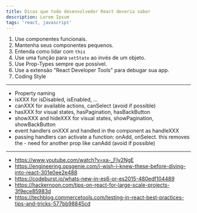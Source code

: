 ```yaml
---
title: Dicas que todo desenvolvedor React deveria saber
description: Lorem Ipsum
tags: 'react, javascript'
---
```

1. Use componentes funcionais.
2. Mantenha seus componentes pequenos.
3. Entenda como lidar com `this`
4. Use uma função para `setState` ao invés de um objeto.
5. Use Prop-Types sempre que possível.
6. Use a extensão "React Developer Tools" para debugar sua app.
7. Coding Style

--- 
- Property naming
- isXXX for isDisabled, isEnabled, ...
- canXXX for available actions, canSelect (avoid if possible)
- hasXXX for visual states, hasPagination, hasBackButton
- showXXX and hideXXX for visual states, showPagination, showBackButton
- event handlers onXXX and handled in the component as handleXXX
- passing handlers can activate a function: onAdd, onSelect. this removes the - need for another prop like canAdd (avoid if possible)
---

- https://www.youtube.com/watch?v=xa-_FIy2NgE
- https://engineering.opsgenie.com/i-wish-i-knew-these-before-diving-into-react-301e0ee2e488
- https://codeburst.io/whats-new-in-es6-or-es2015-480edf104489
- https://hackernoon.com/tips-on-react-for-large-scale-projects-3f9ece85983d
- https://techblog.commercetools.com/testing-in-react-best-practices-tips-and-tricks-577bb98845cd
